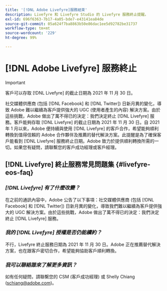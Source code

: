 ```yaml
---
title: '[!DNL Adobe Livefyre]服務結束'
description: Livefyre 和 Livefyre Studio 的 Livefyre 服務終止提醒。
exl-id: 696f6363-7b17-4a05-bde7-e43141ea84de
source-git-commit: 05a624f7ba8863b50e86dac1ee5d92782be31737
workflow-type: tm+mt
source-wordcount: '229'
ht-degree: 99%

---
```


# [!DNL Adobe Livefyre] 服務終止

>[!IMPORTANT]
>
>客戶可以存取 [!DNL Livefyre] 的截止日期為 2021 年 11 月 30 日。

社交媒體供應商 (包括 [!DNL Facebook] 和 [!DNL Twitter]) 日新月異的變化，導致 Adobe 難以繼續為客戶提供強大的 UGC (使用者產生的內容) 解決方案。由於這些挑戰，Adobe 做出了萬不得已的決定：我們決定終止 [!DNL Livefyre] 服務。客戶能夠存取 [!DNL Livefyre] 的截止日期為 2021 年 11 月 30 日。自 2021 年 1 月以來，Adobe 便持續與使用 [!DNL Livefyre] 的客戶合作，希望能夠順利轉換到值得信賴的 Adobe 合作夥伴及推薦的替代解決方案。此提醒是為了確保客戶能看到 [!DNL Livefyre] 服務終止日期。Adobe 致力於提供順利轉換所需的一切。如果您有疑問，請聯繫您的客戶成功經理或客戶經理。

## [!DNL Livefyre] 終止服務常見問題集 {#livefyre-eos-faq}

### **_[!DNL Livefyre] 有了什麼改變？_**

在之前的通訊內容中，Adobe 公告了以下事項：社交媒體供應商 (包括 [!DNL Facebook] 和 [!DNL Twitter]) 日新月異的變化，導致我們難以繼續為客戶提供強大的 UGC 解決方案。由於這些挑戰，Adobe 做出了萬不得已的決定：我們決定終止 [!DNL Livefyre] 服務。

### **_我的 [!DNL Livefyre] 授權是否仍能續約？_**

不行，Livefyre 終止服務日期為 2021 年 11 月 30 日。Adobe 正在推薦替代解決方案，也在跟客戶密切合作，希望能夠協助客戶順利轉換。

### **_我可以聯絡誰來了解更多資訊？_**

如有任何疑問，請聯繫您的 CSM (客戶成功經理) 或 Shelly Chiang (schiang@adobe.com)。
